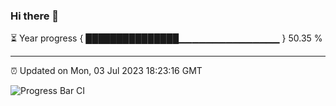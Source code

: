 ### Hi there 👋

⏳ Year progress { ███████████████▁▁▁▁▁▁▁▁▁▁▁▁▁▁▁ } 50.35 %

---

⏰ Updated on Mon, 03 Jul 2023 18:23:16 GMT

![Progress Bar CI](https://github.com/ZhaoGui/ZhaoGui/workflows/Progress%20Bar%20CI/badge.svg)
